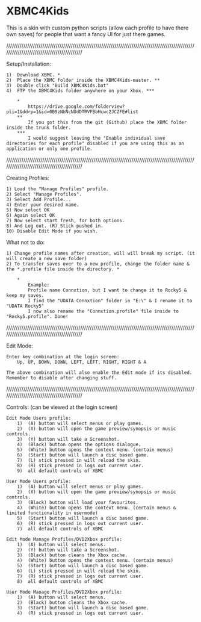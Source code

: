 # XBMC4Kids
This is a skin with custom python scripts (allow each profile to have there own saves) for people that want a fancy UI for just there games.

///////////////////////////////////////////////////////////////////////////////////////////////////////////////////////////////////////////

Setup/Installation:

	1)	Download XBMC. *
	2)	Place the XBMC folder inside the XBMC4Kids-master. **
	3)	Double click "Build XBMC4Kids.bat"
	4)	FTP the XBMC4Kids folder anywhere on your Xbox. ***
		
		*
			https://drive.google.com/folderview?pli=1&ddrp=1&id=0B9zNhNcNUdDTRVFBbHcwc2JCZFE#list
		**
			If you got this from the git (Github) place the XBMC folder inside the trunk folder.
		***
			I would suggest leaving the "Enable individual save directories for each profile" disabled if you are using this as an application or only one profile.

///////////////////////////////////////////////////////////////////////////////////////////////////////////////////////////////////////////
	
Creating Profiles:

	1) Load the "Manage Profiles" profile.
	2) Select "Manage Profiles".
	3) Select Add Profile...
	4) Enter your desired name.
	5) Now select OK
	6) Again select OK
	7) Now select start fresh, for both options.
	8) And Log out. (R) Stick pushed in.
	10) Disable Edit Mode if you wish.

What not to do:

	1) Change profile names after creation, will will break my script. (it will create a new save folder)
	2) To transfer saves over to a new profile, change the folder name & the *.profile file inside the directory. *

		*
			Example:
			Profile name Connxtion, but I want to change it to Rocky5 & keep my saves.
			I find the "UDATA Connxtion" folder in "E:\" & I rename it to "UDATA Rocky5"
			I now also rename the "Connxtion.profile" file inside to "Rocky5.profile". Done!


///////////////////////////////////////////////////////////////////////////////////////////////////////////////////////////////////////////

Edit Mode:

	Enter key combination at the login screen:
		Up, UP, DOWN, DOWN, LEFT, LEFT, RIGHT, RIGHT & A

	The above combination will also enable the Edit mode if its disabled.
	Remember to disable after changing stuff.

///////////////////////////////////////////////////////////////////////////////////////////////////////////////////////////////////////////

Controls: (can be viewed at the login screen)

	Edit Mode Users profile:
		1)	(A) button will select menus or play games.
		2)	(X) button will open the game preview/synopsis or music controls.
		3)	(Y) button will take a Screenshot.
		4)	(Black) button opens the options dialogue.
		5)	(White) button opens the context menu. (certain menus)
		6)	(Start) button will launch a disc based game.
		7)	(L) stick pressed in will reload the skin.
		8)	(R) stick pressed in logs out current user.
		9)	all default controls of XBMC

	User Mode Users profile:
		1)	(A) button will select menus or play games.
		2)	(X) button will open the game preview/synopsis or music controls.
		3)	(Black) button will load your favourites.
		4)	(White) button opens the context menu. (certain menus & limited functionality in usermode)
		5)	(Start) button will launch a disc based game.
		6)	(R) stick pressed in logs out current user.
		7)	all default controls of XBMC

	Edit Mode Manage Profiles/DVD2Xbox profile:
		1)	(A) button will select menus.
		2)	(Y) button will take a Screenshot.
		3)	(Black) button cleans the Xbox cache.
		4)	(White) button opens the context menu. (certain menus)
		5)	(Start) button will launch a disc based game.
		6)	(L) stick pressed in will reload the skin.
		7)	(R) stick pressed in logs out current user.
		8)	all default controls of XBMC

	User Mode Manage Profiles/DVD2Xbox profile:
		1)	(A) button will select menus.
		2)	(Black) button cleans the Xbox cache.
		3)	(Start) button will launch a disc based game.
		4)	(R) stick pressed in logs out current user.
